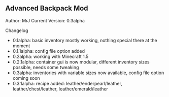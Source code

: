 Advanced Backpack Mod
---------------------

Author: MrJ
Current Version: 0.3alpha










Changelog
- 0.1alpha: basic inventory mostly working, nothing special there at the moment
- 0.1.1alpha: config file option added
- 0.2alpha: working with Minecraft 1.5
- 0.2.1alpha: container gui is now modular, different inventory sizes possible, needs some tweaking
- 0.3alpha: inventories with variable sizes now available, config file option coming soon
- 0.3.1alpha: recipe added: leather/enderpearl/leather, leather/chest/leather, leather/emerald/leather